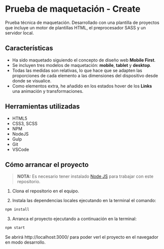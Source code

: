 # Prueba de maquetación - Create

Prueba técnica de maquetación. Desarrollado con una plantilla de proyectos que incluye un motor de plantillas HTML, el preprocesador SASS y un servidor local.

## Características

- Ha sido maquetado siguiendo el concepto de diseño web **Mobile First**.
- Se incluyen tres modelos de maquetación: **mobile**, **tablet** y **desktop**.
- Todas las medidas son relativas, lo que hace que se adapten las proporciones de cada elemento a las dimensiones del dispositivo desde donde se visualice.
- Como elementos extra, he añadido en los estados hover de los **Links** una animación y transformaciones.

## Herramientas utilizadas

- HTML5
- CSS3, SCSS
- NPM
- NodeJS
- Gulp
- Git
- VSCode

## Cómo arrancar el proyecto

> **NOTA:** Es necesario tener instalado [Node JS](https://nodejs.org/) para trabajar con este repositorio.

1. Clona el repositorio en el equipo.

2. Instala las dependencias locales ejecutando en la terminal el comando:

```bash
npm install
```

3. Arranca el proyecto ejecutando a continuación en la terminal:

```bash
npm start
```

Se abrirá http://localhost:3000/ para poder verl el proyecto en el navegador en modo desarrollo.
